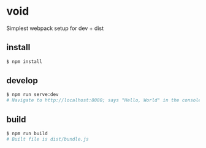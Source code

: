 # void
Simplest webpack setup for dev + dist

## install

```bash
$ npm install
```

## develop

```bash
$ npm run serve:dev
# Navigate to http://localhost:8080; says "Hello, World" in the console !
```

## build

```bash
$ npm run build
# Built file is dist/bundle.js
```
